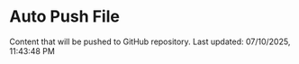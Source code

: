 # Auto Push File

Content that will be pushed to GitHub repository.
Last updated: 07/10/2025, 11:43:48 PM